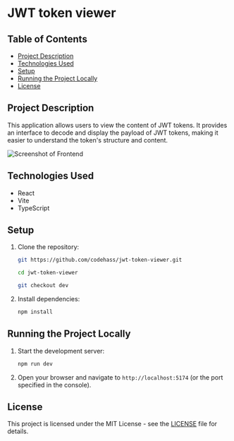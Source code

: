 # JWT token viewer

## Table of Contents

- [Project Description](#project-description)
- [Technologies Used](#technologies-used)
- [Setup](#setup)
- [Running the Project Locally](#running-the-project-locally)
- [License](#license)

## Project Description

This application allows users to view the content of JWT tokens. It provides an interface to decode and display the payload of JWT tokens, making it easier to understand the token's structure and content.

![Screenshot of Frontend](/src/imgs/result.png)

## Technologies Used

- React
- Vite
- TypeScript

## Setup

1. Clone the repository:

    ```bash
    git https://github.com/codehass/jwt-token-viewer.git
    
    cd jwt-token-viewer

    git checkout dev
    ```

2. Install dependencies:

    ```bash
    npm install
    ```

## Running the Project Locally

1. Start the development server:

    ```bash
    npm run dev
    ```

2. Open your browser and navigate to `http://localhost:5174` (or the port specified in the console).

## License

This project is licensed under the MIT License - see the [LICENSE](LICENSE) file for details.
